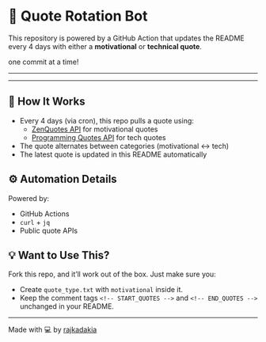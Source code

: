 # 🧠 Quote Rotation Bot

This repository is powered by a GitHub Action that updates the README every 4 days with either a **motivational** or **technical quote**.

one commit at a time!

---

<!-- START_QUOTES -->


<!-- END_QUOTES -->

---

## 📅 How It Works

- Every 4 days (via cron), this repo pulls a quote using:
  - [ZenQuotes API](https://zenquotes.io) for motivational quotes
  - [Programming Quotes API](https://programming-quotes-api.vercel.app) for tech quotes
- The quote alternates between categories (motivational ↔ tech)
- The latest quote is updated in this README automatically

## ⚙️ Automation Details

Powered by:
- GitHub Actions
- `curl` + `jq`
- Public quote APIs

## 💡 Want to Use This?

Fork this repo, and it’ll work out of the box. Just make sure you:
- Create `quote_type.txt` with `motivational` inside it.
- Keep the comment tags `<!-- START_QUOTES -->` and `<!-- END_QUOTES -->` unchanged in your README.

---

Made with 💻 by [rajkadakia](https://github.com/rajkadakia)
